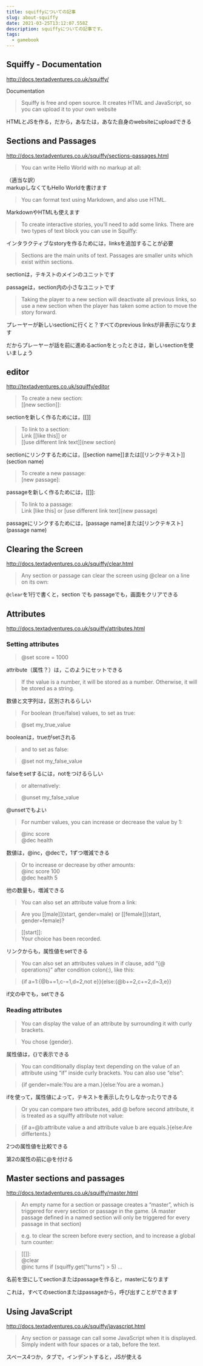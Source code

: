 ```yaml
---
title: squiffyについての記事
slug: about-squiffy
date: 2021-03-25T13:12:07.558Z
description: squiffyについての記事です。
tags:
  - gamebook
---
```

## Squiffy - Documentation
<http://docs.textadventures.co.uk/squiffy/>

Documentation

>Squiffy is free and open source. It creates HTML and JavaScript, so you can upload it to your own website

HTMLとJSを作る，だから，あなたは，あなた自身のwebsiteにuploadできる

## Sections and Passages

<http://docs.textadventures.co.uk/squiffy/sections-passages.html>

>You can write Hello World with no markup at all:


（適当な訳）  
markupしなくてもHello Worldを書けます

>You can format text using Markdown, and also use HTML.

MarkdownやHTMLも使えます

>To create interactive stories, you’ll need to add some links. There are two types of text block you can use in Squiffy:

インタラクティブなstoryを作るためには，linksを追加することが必要



>Sections are the main units of text.
Passages are smaller units which exist within sections.

sectionは，テキストのメインのユニットです

passageは，section内の小さなユニットです

>Taking the player to a new section will deactivate all previous links, so use a new section when the player has taken some action to move the story forward.


プレーヤーが新しいsectionに行くと？すべてのprevious linksが非表示になります

だからプレーヤーが話を前に進めるactionをとったときは，新しいsectionを使いましょう



## editor

<http://textadventures.co.uk/squiffy/editor>

>To create a new section:  
[[new section]]:

sectionを新しく作るためには，[[]]

>To link to a section:  
Link [[like this]] or  
 [[use different link text]](new section)

sectionにリンクするためには，[[section name]]または[[リンクテキスト]](section name)

>To create a new passage:  
[new passage]:

passageを新しく作るためには，[[]]:

>To link to a passage:  
Link [like this] or [use different link text](new passage)

passageにリンクするためには，[passage name]または[リンクテキスト](passage name)

## Clearing the Screen

<http://docs.textadventures.co.uk/squiffy/clear.html>

>Any section or passage can clear the screen using @clear on a line on its own:


`@clear`を1行で書くと，section でも passageでも，画面をクリアできる

## Attributes
<http://docs.textadventures.co.uk/squiffy/attributes.html>

### Setting attributes

>@set score = 1000

attribute（属性？）は，このようにセットできる

>If the value is a number, it will be stored as a number. Otherwise, it will be stored as a string.


数値と文字列は，区別されるらしい

>For boolean (true/false) values, to set as true:

>@set my_true_value

booleanは，trueがsetされる

>and to set as false:

>@set not my_false_value

falseをsetするには，notをつけるらしい

>or alternatively:

>@unset my_false_value

@unsetでもよい

>For number values, you can increase or decrease the value by 1:

>@inc score  
>@dec health

数値は，@inc，@decで，1ずつ増減できる

>Or to increase or decrease by other amounts:  
>@inc score 100  
>@dec health 5

他の数量も，増減できる

>You can also set an attribute value from a link:

>Are you [[male]](start, gender=male) or [[female]](start, gender=female)?

>[[start]]:  
Your choice has been recorded.

リンクからも，属性値をsetできる

>You can also set an attributes values in if clause, add “{@ operations}” after condition colon(:), like this:

>    {if a=1:{@b+=1,c-=1,d=2,not e}}{else:{@b+=2,c+=2,d=3,e}}

if文の中でも，setできる

### Reading attributes
>You can display the value of an attribute by surrounding it with curly brackets.

>You chose {gender}.

属性値は，{}で表示できる

>You can conditionally display text depending on the value of an attribute using “if” inside curly brackets. You can also use “else”:

>{if gender=male:You are a man.}{else:You are a woman.}

ifを使って，属性値によって，テキストを表示したりしなかったりできる

>Or you can compare two attributes, add @ before second attribute, it is treated as a squiffy attribute not value:

>{if a=@b:attribute value a and attribute value b are equals.}{else:Are differtents.}

2つの属性値を比較できる

第2の属性の前に@を付ける

## Master sections and passages

<http://docs.textadventures.co.uk/squiffy/master.html>

>An empty name for a section or passage creates a “master”, which is triggered for every section or passage in the game. (A master passage defined in a named section will only be triggered for every passage in that section)

>e.g. to clear the screen before every section, and to increase a global turn counter:

>[[]]:  
>@clear  
>@inc turns
>    if (squiffy.get("turns") > 5) ...


名前を空にしてsectionまたはpassageを作ると，masterになります

これは，すべてのsectionまたはpassageから，呼び出すことができます

## Using JavaScript

<http://docs.textadventures.co.uk/squiffy/javascript.html>

>Any section or passage can call some JavaScript when it is displayed. Simply indent with four spaces or a tab, before the text.



スペース4つか，タブで，インデントすると，JSが使える